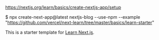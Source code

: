 https://nextjs.org/learn/basics/create-nextjs-app/setup

$ npx create-next-app@latest nextjs-blog --use-npm --example "https://github.com/vercel/next-learn/tree/master/basics/learn-starter"


This is a starter template for [Learn Next.js](https://nextjs.org/learn).